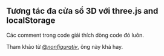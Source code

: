 ## Tương tác đa cửa sổ 3D với three.js and localStorage

Các comment trong code giải thích dòng code đó luôn. 

Tham khảo từ [@_nonfigurativ_](https://twitter.com/_nonfigurativ_), ông này khá hay.